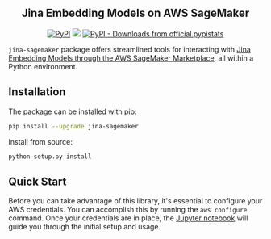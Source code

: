 <p align="center">
<h2 align="center">Jina Embedding Models on AWS SageMaker</h2>
</p>


<p align=center>
<a href="https://pypi.org/project/jina-sagemaker/"><img alt="PyPI" src="https://img.shields.io/pypi/v/jina-sagemaker?label=Release&style=flat-square"></a>
<a href="https://discord.jina.ai"><img src="https://img.shields.io/discord/1106542220112302130?logo=discord&logoColor=white&style=flat-square"></a>
<a href="https://pypistats.org/packages/jina-sagemaker"><img alt="PyPI - Downloads from official pypistats" src="https://img.shields.io/pypi/dm/jina-sagemaker?style=flat-square"></a>
</p>

`jina-sagemaker` package offers streamlined tools for interacting with [Jina Embedding Models through the AWS SageMaker Marketplace](), all within a Python environment.

## Installation

The package can be installed with pip:
```bash
pip install --upgrade jina-sagemaker
```

Install from source:
```bash
python setup.py install
```

## Quick Start

Before you can take advantage of this library, it's essential to configure your AWS credentials. You can accomplish this by running the `aws configure` command. Once your credentials are in place, the [Jupyter notebook](https://github.com/jina-ai/jina-sagemaker/blob/main/notebooks/Inference%20with%20Jina%20Embedding%20Model.ipynb) will guide you through the initial setup and usage.
